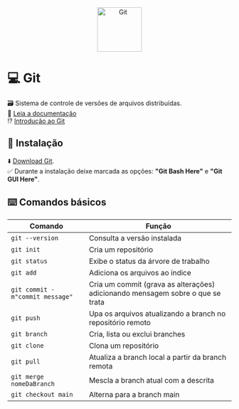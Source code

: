 <div align="center">
  <img alt="Git" height="100" src="https://git-scm.com/images/logos/downloads/Git-Logo-Black.png">
</div>

# 💻 Git
🗃 Sistema de controle de versões de arquivos distribuídas.
<br>
📑 [Leia a documentação](https://git-scm.com/docs/git/pt_BR)
<br>
⁉ [Introdução ao Git](https://github.com/elidianaandrade/dio-desafio-git-github/blob/main/introducao-git-github/anotacoes-git-conceito-e-comandos.md)

## 🔗 Instalação
⬇️ [Download Git](https://git-scm.com/).
<br>
✅  Durante a instalação deixe marcada as opções: **"Git Bash Here"** e **"Git GUI Here"**.


## ⌨️ Comandos básicos 

Comando                                   | Função
----------------------------------------- | -------------------------------------------------------------------------------
`git --version`                           | Consulta a versão instalada
`git init`                                | Cria um repositório
`git status`                              | Exibe o status da árvore de trabalho 
`git add`                                 | Adiciona os arquivos ao índice
`git commit - m"commit message"`          | Cria um commit (grava as alterações) adicionando mensagem sobre o que se trata
`git push`                                | Upa os arquivos atualizando a branch no repositório remoto
`git branch`                              | Cria, lista ou exclui branches
`git clone`                               | Clona um repositório
`git pull`                                | Atualiza a branch local a partir da branch remota
`git merge nomeDaBranch`                  | Mescla a branch atual com a descrita
`git checkout main`                       | Alterna para a branch main

<br>

<!--
## ⚙️ Funcionalidades básicas 


```bash

git pull origin nomeDaBranchAtual --allow-unrelated-histories

#Em seguida adicione uma mensagem ou aperte ESC e digite :wq para fechar e salvar.
```

-->
